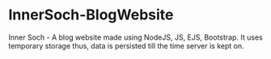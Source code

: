 # InnerSoch-BlogWebsite
Inner Soch - A blog website made using NodeJS, JS, EJS, Bootstrap.  It uses temporary storage thus, data is persisted till the time server is kept on. 
